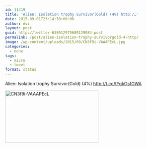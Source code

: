 ```yaml
---
id: 11419
title: 'Alien: Isolation trophy Survivor(Gold) (4%) http:/…'
date: 2015-09-01T23:14:58+00:00
author: Avi
layout: post
guid: http://twitter-638912975689129984-post
permalink: /post/alien-isolation-trophy-survivorgold-4-http/
image: /wp-content/uploads/2015/09/CN3f9i-VAAAPEcL.jpg
categories:
  - none
tags:
  - micro
  - tweet
format: status
---
```

Alien: Isolation trophy Survivor(Gold) (4%) http://t.co/tYqkOsfGWA

<img width="300" height="169" src="http://aviflax.com/wp-content/uploads/2015/09/CN3f9i-VAAAPEcL-300x169.jpg" class="attachment-medium" alt="CN3f9i-VAAAPEcL" />